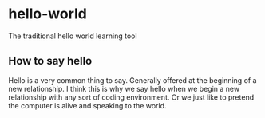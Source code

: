 # hello-world
The traditional hello world learning tool

## How to say hello
Hello is a very common thing to say.  Generally offered at the beginning of a new relationship.  I think this is why we say hello when we begin a new relationship with any sort of coding environment. Or we just like to pretend the computer is alive and speaking to the world.
